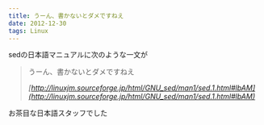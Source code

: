 ```yaml
---
title: うーん、書かないとダメですねえ
date: 2012-12-30
tags: Linux
---
```


sedの日本語マニュアルに次のような一文が

> うーん、書かないとダメですねえ
> 
> <cite>[http://linuxjm.sourceforge.jp/html/GNU_sed/man1/sed.1.html#lbAM](http://linuxjm.sourceforge.jp/html/GNU_sed/man1/sed.1.html#lbAM)</cite>

お茶目な日本語スタッフでした

